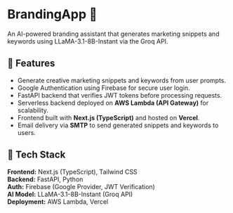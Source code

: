 # BrandingApp 🚀  
An AI-powered branding assistant that generates marketing snippets and keywords using LLaMA-3.1-8B-Instant via the Groq API.

## 🧠 Features
- Generate creative marketing snippets and keywords from user prompts.  
- Google Authentication using Firebase for secure user login.  
- FastAPI backend that verifies JWT tokens before processing requests.  
- Serverless backend deployed on **AWS Lambda (API Gateway)** for scalability.  
- Frontend built with **Next.js (TypeScript)** and hosted on **Vercel**.  
- Email delivery via **SMTP** to send generated snippets and keywords to users.

## 🧩 Tech Stack
**Frontend:** Next.js (TypeScript), Tailwind CSS  
**Backend:** FastAPI, Python  
**Auth:** Firebase (Google Provider, JWT Verification)  
**AI Model:** LLaMA-3.1-8B-Instant (Groq API)  
**Deployment:** AWS Lambda, Vercel  